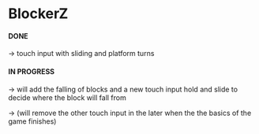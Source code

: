 # BlockerZ
#### DONE
-> touch input with sliding and platform turns
#### IN PROGRESS 
-> will add the falling of blocks and a new touch input hold and slide to decide where the block will fall from

-> (will remove the other touch input in the later when the the basics of the game finishes)
